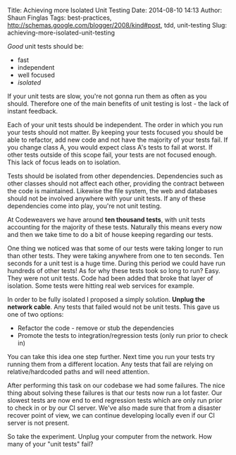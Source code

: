 Title: Achieving more Isolated Unit Testing
Date: 2014-08-10 14:13
Author: Shaun Finglas
Tags: best-practices, http://schemas.google.com/blogger/2008/kind#post, tdd, unit-testing
Slug: achieving-more-isolated-unit-testing

*Good* unit tests should be:

-   fast
-   independent
-   well focused
-   *isolated*

If your unit tests are slow, you're not gonna run them as often as you
should. Therefore one of the main benefits of unit testing is lost - the
lack of instant feedback.

Each of your unit tests should be independent. The order in which you
run your tests should not matter. By keeping your tests focused you
should be able to refactor, add new code and not have the majority of
your tests fail. If you change class A, you would expect class A's tests
to fail at worst. If other tests outside of this scope fail, your tests
are not focused enough. This lack of focus leads on to isolation.

Tests should be isolated from other dependencies. Dependencies such as
other classes should not affect each other, providing the contract
between the code is maintained. Likewise the file system, the web and
databases should not be involved anywhere with your unit tests. If any
of these dependencies come into play, you're not unit testing.

At Codeweavers we have around **ten thousand tests**, with unit tests
accounting for the majority of these tests. Naturally this means every
now and then we take time to do a bit of house keeping regarding our
tests.

One thing we noticed was that some of our tests were taking longer to
run than other tests. They were taking anywhere from one to ten seconds.
Ten seconds for a unit test is a huge time. During this period we could
have run hundreds of other tests! As for why these tests took so long to
run? Easy. They were not unit tests. Code had been added that broke that
layer of isolation. Some tests were hitting real web services for
example.

In order to be fully isolated I proposed a simply solution. **Unplug the
network cable**. Any tests that failed would not be unit tests. This
gave us one of two options:

-   Refactor the code - remove or stub the dependencies
-   Promote the tests to integration/regression tests (only run prior to
    check in)

You can take this idea one step further. Next time you run your tests
try running them from a different location. Any tests that fail are
relying on relative/hardcoded paths and will need attention.

After performing this task on our codebase we had some failures. The
nice thing about solving these failures is that our tests now run a lot
faster. Our slowest tests are now end to end regression tests which are
only run prior to check in or by our CI server. We've also made sure
that from a disaster recover point of view, we can continue developing
locally even if our CI server is not present.

So take the experiment. Unplug your computer from the network. How many
of your "unit tests" fail?

</p>

